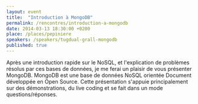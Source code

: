 ```yaml
---
layout: event
title:  "Introduction à MongoDB"
permalink: /rencontres/introduction-a-mongodb
date: 2014-03-13 18:30:00 +0200
place: /places/pepiniere
speakers: /speakers/tugdual-grall-mongodb
published: true
---
```


Après une introduction rapide sur le NoSQL, et l'explication de problèmes résolus par ces bases de données, je me ferai un plaisir de vous présenter MongoDB. MongoDB est une base de données NoSQL orientée Document développée en Open Source. Cette présentation s'appuie principalement sur des démonstrations, du live coding et se fait dans un mode questions/réponses.
